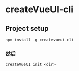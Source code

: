# createVueUI-cli
## Project setup
```
npm install -g createvueui-cli
```

### 然后
```
createVueUI init <dir>
```